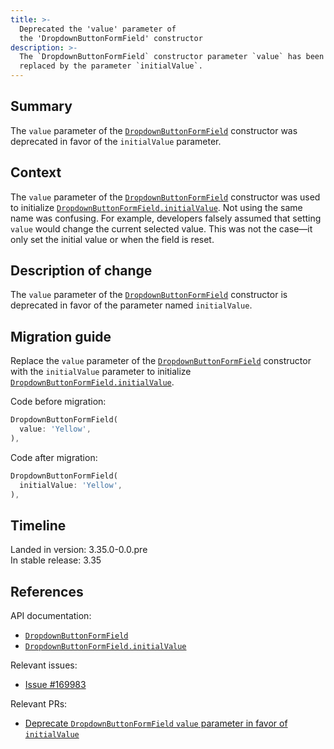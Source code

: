 ```yaml
---
title: >-
  Deprecated the 'value' parameter of
  the 'DropdownButtonFormField' constructor
description: >-
  The `DropdownButtonFormField` constructor parameter `value` has been
  replaced by the parameter `initialValue`.
---
```


## Summary

The `value` parameter of the [`DropdownButtonFormField`][] constructor was
deprecated in favor of the `initialValue` parameter.

## Context

The `value` parameter of the [`DropdownButtonFormField`][] constructor was used
to initialize [`DropdownButtonFormField.initialValue`][].
Not using the same name was confusing. For example,
developers falsely assumed that setting `value` would change
the current selected value. This was not the case—it
only set the initial value or when the field is reset.

## Description of change

The `value` parameter of the [`DropdownButtonFormField`][] constructor is
deprecated in favor of the parameter named `initialValue`.

## Migration guide

Replace the `value` parameter of the [`DropdownButtonFormField`][] constructor
with the `initialValue` parameter to initialize
[`DropdownButtonFormField.initialValue`][].

Code before migration:

```dart highlightLines=2
DropdownButtonFormField(
  value: 'Yellow',
),
```

Code after migration:

```dart highlightLines=2
DropdownButtonFormField(
  initialValue: 'Yellow',
),
```

## Timeline

Landed in version: 3.35.0-0.0.pre<br>
In stable release: 3.35

## References

API documentation:

- [`DropdownButtonFormField`][]
- [`DropdownButtonFormField.initialValue`][]

Relevant issues:

- [Issue #169983][]

Relevant PRs:

- [Deprecate `DropdownButtonFormField` `value` parameter in favor of `initialValue`][]

[`DropdownButtonFormField`]: {{site.api}}/flutter/material/DropdownButtonFormField/DropdownButtonFormField.html
[`DropdownButtonFormField.initialValue`]: {{site.main-api}}/flutter/widgets/FormField/initialValue.html
[Issue #169983]: {{site.repo.flutter}}/issues/169983
[Deprecate `DropdownButtonFormField` `value` parameter in favor of `initialValue`]: {{site.repo.flutter}}/pull/170805
